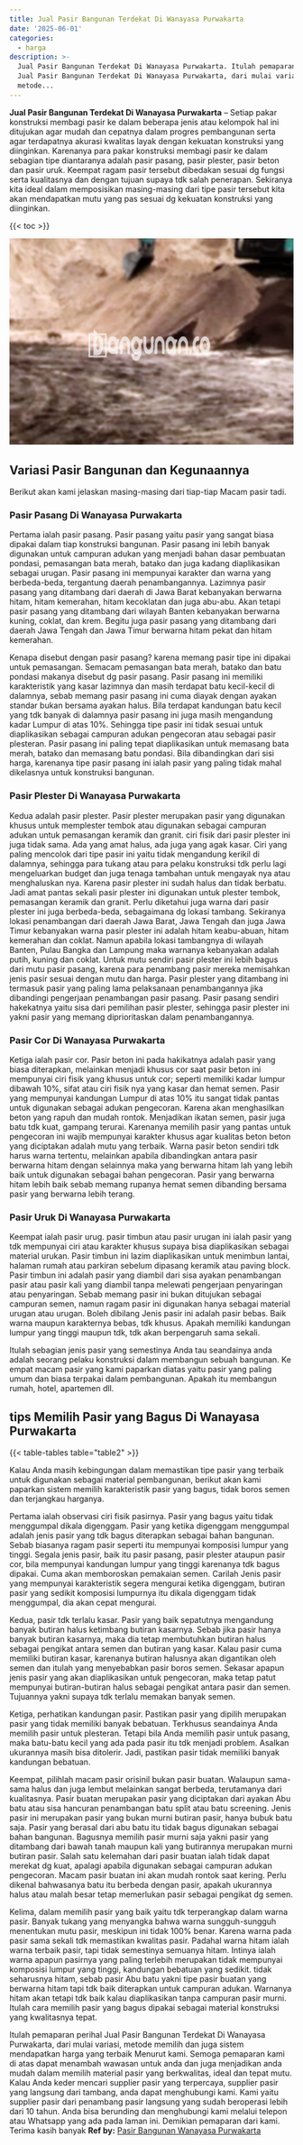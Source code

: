 ```yaml
---
title: Jual Pasir Bangunan Terdekat Di Wanayasa Purwakarta
date: '2025-06-01'
categories:
  - harga
description: >-
  Jual Pasir Bangunan Terdekat Di Wanayasa Purwakarta. Itulah pemaparan perihal
  Jual Pasir Bangunan Terdekat Di Wanayasa Purwakarta, dari mulai variasi,
  metode...
---
```


**Jual Pasir Bangunan Terdekat Di Wanayasa Purwakarta** – Setiap pakar konstruksi membagi pasir ke dalam beberapa jenis atau kelompok hal ini ditujukan agar mudah dan cepatnya dalam progres pembangunan serta agar terdapatnya akurasi kwalitas layak dengan kekuatan konstruksi yang diinginkan. Karenanya para pakar konstruksi membagi pasir ke dalam sebagian tipe diantaranya adalah pasir pasang, pasir plester, pasir beton dan pasir uruk. Keempat ragam pasir tersebut dibedakan sesuai dg fungsi serta kualitasnya dan dengan tujuan supaya tdk salah penerapan. Sekiranya kita ideal dalam memposisikan masing-masing dari tipe pasir tersebut kita akan mendapatkan mutu yang pas sesuai dg kekuatan konstruksi yang diinginkan.

{{< toc >}}

![Jual Pasir Bangunan Terdekat Di Wanayasa Purwakarta](/images/jual-pasir-bangunan-10.png)

## Variasi Pasir Bangunan dan Kegunaannya

Berikut akan kami jelaskan masing-masing dari tiap-tiap Macam pasir tadi.

### Pasir Pasang Di Wanayasa Purwakarta

Pertama ialah pasir pasang. Pasir pasang yaitu pasir yang sangat biasa dipakai dalam tiap konstruksi bangunan. Pasir pasang ini lebih banyak digunakan untuk campuran adukan yang menjadi bahan dasar pembuatan pondasi, pemasangan bata merah, batako dan juga kadang diaplikasikan sebagai urugan. Pasir pasang ini mempunyai karakter dan warna yang berbeda-beda, tergantung daerah penambangannya. Lazimnya pasir pasang yang ditambang dari daerah di Jawa Barat kebanyakan berwarna hitam, hitam kemerahan, hitam kecoklatan dan juga abu-abu. Akan tetapi pasir pasang yang ditambang dari wilayah Banten kebanyakan berwarna kuning, coklat, dan krem. Begitu juga pasir pasang yang ditambang dari daerah Jawa Tengah dan Jawa Timur berwarna hitam pekat dan hitam kemerahan.

Kenapa disebut dengan pasir pasang? karena memang pasir tipe ini dipakai untuk pemasangan. Semacam pemasangan bata merah, batako dan batu pondasi makanya disebut dg pasir pasang. Pasir pasang ini memiliki karakteristik yang kasar lazimnya dan masih terdapat batu kecil-kecil di dalamnya, sebab memang pasir pasang ini cuma diayak dengan ayakan standar bukan bersama ayakan halus. Bila terdapat kandungan batu kecil yang tdk banyak di dalamnya pasir pasang ini juga masih mengandung kadar Lumpur di atas 10%. Sehingga tipe pasir ini tidak sesuai untuk diaplikasikan sebagai campuran adukan pengecoran atau sebagai pasir plesteran. Pasir pasang ini paling tepat diaplikasikan untuk memasang bata merah, batako dan memasang batu pondasi. Bila dibandingkan dari sisi harga, karenanya tipe pasir pasang ini ialah pasir yang paling tidak mahal dikelasnya untuk konstruksi bangunan.

### Pasir Plester Di Wanayasa Purwakarta

Kedua adalah pasir plester. Pasir plester merupakan pasir yang digunakan khusus untuk memplester tembok atau digunakan sebagai campuran adukan untuk pemasangan keramik dan granit. ciri fisik dari pasir plester ini juga tidak sama. Ada yang amat halus, ada juga yang agak kasar. Ciri yang paling mencolok dari tipe pasir ini yaitu tidak mengandung kerikil di dalamnya, sehingga para tukang atau para pelaku konstruksi tdk perlu lagi mengeluarkan budget dan juga tenaga tambahan untuk mengayak nya atau menghaluskan nya. Karena pasir plester ini sudah halus dan tidak berbatu. Jadi amat pantas sekali pasir plester ini digunakan untuk plester tembok, pemasangan keramik dan granit. Perlu diketahui juga warna dari pasir plester ini juga berbeda-beda, sebagaimana dg lokasi tambang. Sekiranya lokasi penambangan dari daerah Jawa Barat, Jawa Tengah dan juga Jawa Timur kebanyakan warna pasir plester ini adalah hitam keabu-abuan, hitam kemerahan dan coklat. Namun apabila lokasi tambangnya di wilayah Banten, Pulau Bangka dan Lampung maka warnanya kebanyakan adalah putih, kuning dan coklat. Untuk mutu sendiri pasir plester ini lebih bagus dari mutu pasir pasang, karena para penambang pasir mereka memisahkan jenis pasir sesuai dengan mutu dan harga. Pasir plester yang ditambang ini termasuk pasir yang paling lama pelaksanaan penambangannya jika dibandingi pengerjaan penambangan pasir pasang. Pasir pasang sendiri hakekatnya yaitu sisa dari pemilihan pasir plester, sehingga pasir plester ini yakni pasir yang memang diprioritaskan dalam penambangannya.

### Pasir Cor Di Wanayasa Purwakarta

Ketiga ialah pasir cor. Pasir beton ini pada hakikatnya adalah pasir yang biasa diterapkan, melainkan menjadi khusus cor saat pasir beton ini mempunyai ciri fisik yang khusus untuk cor; seperti memiliki kadar lumpur dibawah 10%, sifat atau ciri fisik nya yang kasar dan hemat semen. Pasir yang mempunyai kandungan Lumpur di atas 10% itu sangat tidak pantas untuk digunakan sebagai adukan pengecoran. Karena akan menghasilkan beton yang rapuh dan mudah rontok. Menjadikan ikatan semen, pasir juga batu tdk kuat, gampang terurai. Karenanya memilih pasir yang pantas untuk pengecoran ini wajib mempunyai karakter khusus agar kualitas beton beton yang diciptakan adalah mutu yang terbaik. Warna pasir beton sendiri tdk harus warna tertentu, melainkan apabila dibandingkan antara pasir berwarna hitam dengan selainnya maka yang berwarna hitam lah yang lebih baik untuk digunakan sebagai bahan pengecoran. Pasir yang berwarna hitam lebih baik sebab memang rupanya hemat semen dibanding bersama pasir yang berwarna lebih terang.

### Pasir Uruk Di Wanayasa Purwakarta

Keempat ialah pasir urug. pasir timbun atau pasir urugan ini ialah pasir yang tdk mempunyai ciri atau karakter khusus supaya bisa diaplikasikan sebagai material urukan. Pasir timbun ini lazim diaplikasikan untuk menimbun lantai, halaman rumah atau parkiran sebelum dipasang keramik atau paving block. Pasir timbun ini adalah pasir yang diambil dari sisa ayakan penambangan pasir atau pasir kali yang diambil tanpa melewati pengerjaan penyaringan atau penyaringan. Sebab memang pasir ini bukan ditujukan sebagai campuran semen, namun ragam pasir ini digunakan hanya sebagai material urugan atau urugan. Boleh dibilang Jenis pasir ini adalah pasir bebas. Baik warna maupun karakternya bebas, tdk khusus. Apakah memiliki kandungan lumpur yang tinggi maupun tdk, tdk akan berpengaruh sama sekali.

Itulah sebagian jenis pasir yang semestinya Anda tau seandainya anda adalah seorang pelaku konstruksi dalam membangun sebuah bangunan. Ke empat macam pasir yang kami paparkan diatas yaitu pasir yang paling umum dan biasa terpakai dalam pembangunan. Apakah itu membangun rumah, hotel, apartemen dll.

## tips Memilih Pasir yang Bagus Di Wanayasa Purwakarta

{{< table-tables table="table2" >}}

Kalau Anda masih kebingungan dalam memastikan tipe pasir yang terbaik untuk digunakan sebagai material pembangunan, berikut akan kami paparkan sistem memilih karakteristik pasir yang bagus, tidak boros semen dan terjangkau harganya.

Pertama ialah observasi ciri fisik pasirnya. Pasir yang bagus yaitu tidak menggumpal dikala digenggam. Pasir yang ketika digenggam menggumpal adalah jenis pasir yang tdk bagus diterapkan sebagai bahan bangunan. Sebab biasanya ragam pasir seperti itu mempunyai komposisi lumpur yang tinggi. Segala jenis pasir, baik itu pasir pasang, pasir plester ataupun pasir cor, bila mempunyai kandungan lumpur yang tinggi karenanya tdk bagus dipakai. Cuma akan memboroskan pemakaian semen. Carilah Jenis pasir yang mempunyai karakteristik segera mengurai ketika digenggam, butiran pasir yang sedikit komposisi lumpurnya itu dikala digenggam tidak menggumpal, dia akan cepat mengurai.

Kedua, pasir tdk terlalu kasar. Pasir yang baik sepatutnya mengandung banyak butiran halus ketimbang butiran kasarnya. Sebab jika pasir hanya banyak butiran kasarnya, maka dia tetap membutuhkan butiran halus sebagai pengikat antara semen dan butiran yang kasar. Kalau pasir cuma memiliki butiran kasar, karenanya butiran halusnya akan digantikan oleh semen dan itulah yang menyebabkan pasir boros semen. Sekasar apapun jenis pasir yang akan diaplikasikan untuk pengecoran, maka tetap patut mempunyai butiran-butiran halus sebagai pengikat antara pasir dan semen. Tujuannya yakni supaya tdk terlalu memakan banyak semen.

Ketiga, perhatikan kandungan pasir. Pastikan pasir yang dipilih merupakan pasir yang tidak memiliki banyak bebatuan. Terkhusus seandainya Anda memilih pasir untuk plesteran. Tetapi bila Anda memilih pasir untuk pasang, maka batu-batu kecil yang ada pada pasir itu tdk menjadi problem. Asalkan ukurannya masih bisa ditolerir. Jadi, pastikan pasir tidak memiliki banyak kandungan bebatuan.

Keempat, pilihlah macam pasir orisinil bukan pasir buatan. Walaupun sama-sama halus dan juga lembut melainkan sangat berbeda, terutamanya dari kualitasnya. Pasir buatan merupakan pasir yang diciptakan dari ayakan Abu batu atau sisa hancuran penambangan batu split atau batu screening. Jenis pasir ini merupakan pasir yang bukan murni butiran pasir, hanya bubuk batu saja. Pasir yang berasal dari abu batu itu tidak bagus digunakan sebagai bahan bangunan. Bagusnya memilih pasir murni saja yakni pasir yang ditambang dari bawah tanah maupun kali yang butirannya merupakan murni butiran pasir. Salah satu kelemahan dari pasir buatan ialah tidak dapat merekat dg kuat, apalagi apabila digunakan sebagai campuran adukan pengecoran. Macam pasir buatan ini akan mudah rontok saat kering. Perlu dikenal bahwasanya batu itu berbeda dengan pasir, apakah ukurannya halus atau malah besar tetap memerlukan pasir sebagai pengikat dg semen.

Kelima, dalam memilih pasir yang baik yaitu tdk terperangkap dalam warna pasir. Banyak tukang yang menyangka bahwa warna sungguh-sungguh menentukan mutu pasir, meskipun ini tidak 100% benar. Karena warna pada pasir sama sekali tdk memastikan kwalitas pasir. Padahal warna hitam ialah warna terbaik pasir, tapi tidak semestinya semuanya hitam. Intinya ialah warna apapun pasirnya yang paling terlebih merupakan tidak mempunyai komposisi lumpur yang tinggi, kandungan bebatuan yang sedikit. tidak seharusnya hitam, sebab pasir Abu batu yakni tipe pasir buatan yang berwarna hitam tapi tdk baik diterapkan untuk campuran adukan. Warnanya hitam akan tetapi tdk baik kalau diaplikasikan tanpa campuran pasir murni. Itulah cara memilih pasir yang bagus dipakai sebagai material konstruksi yang kwalitasnya tepat.

Itulah pemaparan perihal Jual Pasir Bangunan Terdekat Di Wanayasa Purwakarta, dari mulai variasi, metode memilih dan juga sistem mendapatkan harga yang terbaik Menurut kami. Semoga pemaparan kami di atas dapat menambah wawasan untuk anda dan juga menjadikan anda mudah dalam memilih material pasir yang berkwalitas, ideal dan tepat mutu. Kalau Anda keder mencari supplier pasir yang terpercaya, supplier pasir yang langsung dari tambang, anda dapat menghubungi kami. Kami yaitu supplier pasir dari penambang pasir langsung yang sudah beroperasi lebih dari 10 tahun. Anda bisa berunding dan menghubungi kami melalui telepon atau Whatsapp yang ada pada laman ini. Demikian pemaparan dari kami. Terima kasih banyak
**Ref by:** [Pasir Bangunan Wanayasa Purwakarta](https://id.wikipedia.org/wiki/Pasir)
